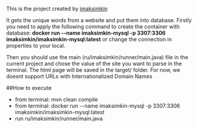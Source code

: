 This is the project created by [imaksimkin](int-8@yandex.ru)

It gets the unique words from a website and put them into database. 
Firstly you need to apply the following command to create the container with database:   **docker run  --name imaksimkin-mysql -p 3307:3306  imaksimkin/imaksimkin-mysql:latest**
or change the connection in properties to your local.

Then you should use the main (ru/imaksimkin/runner/main.java) file in the current project and chose the value of the site you want to parse in the terminal.
The html page will be saved in the target/ folder.
For now, we doesnt support URLs with Internationalized Domain Names


##How to execute
- from terminal: mvn clean compile
- from terminal: docker run  --name imaksimkin-mysql -p 3307:3306  imaksimkin/imaksimkin-mysql:latest
- run ru/imaksimkin/runner/main.java
